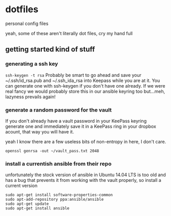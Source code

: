 dotfiles
========

personal config files

yeah, some of these aren't literally dot files, cry my hand full

## getting started kind of stuff

### generating a ssh key
```ssh-keygen -t rsa```
Probably be smart to go ahead and save your ~/.ssh/id_rsa.pub and ~/.ssh_ida_rsa into Keepass while you are at it. You can generate one with ssh-keygen if you don't have one already. If we were real fancy we would probably store this in our ansible keyring too but...meh, lazyness prevails again!

### generate a random password for the vault
If you don't already have a vault password in your KeePass keyring generate one and immediately save it in a KeePass ring in your dropbox acount, that way you will have it.

yeah I know there are a few useless bits of non-entropy in here, I don't care.
```
openssl genrsa -out ~/vault_pass.txt 2048
```
### install a currentish ansible from their repo
unfortunately the stock version of ansible in Ubuntu 14.04 LTS is too old and has a bug that prevents it from working with the vault properly, so install a current version

```
sudo apt-get install software-properties-common
sudo apt-add-repository ppa:ansible/ansible
sudo apt-get update
sudo apt-get install ansible
```
